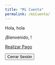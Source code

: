 ```yaml
---
title: "Mi Cuenta"
permalink: /miCuenta/
---
```


Hola, hola

¡Bienvenido, <span id="username"></span>!

<!-- Botón para redirigir a la página de realizar pago -->
<a href="/realizar-pago/" class="button">Realizar Pago</a>

<!-- Your logout content here -->
<button onclick="logout()">Cerrar Sesión</button>

<script>
  // Netlify Identity script and event handling
  netlifyIdentity.on('login', user => {
    // Additional actions after login if needed

    // Muestra el mensaje de bienvenida y el nombre de usuario
    const usernameSpan = document.getElementById('username');

    if (usernameSpan) {
      usernameSpan.innerText = user.user_metadata.full_name || user.email;
    }
  });

  netlifyIdentity.on('logout', () => {
    // Additional actions after logout if needed

    // Borra el nombre de usuario al cerrar sesión
    const usernameSpan = document.getElementById('username');
    if (usernameSpan) {
      usernameSpan.innerText = '';
    }
  });

  function logout() {
    netlifyIdentity.logout();
  }
</script>
